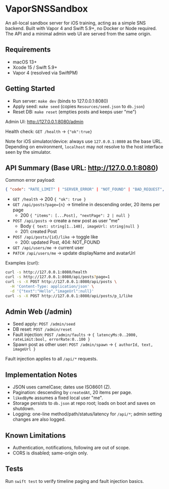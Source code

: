 # VaporSNSSandbox

An all-local sandbox server for iOS training, acting as a simple SNS backend. Built with Vapor 4 and Swift 5.9+, no Docker or Node required. The API and a minimal admin web UI are served from the same origin.

## Requirements

- macOS 13+
- Xcode 15 / Swift 5.9+
- Vapor 4 (resolved via SwiftPM)

## Getting Started

- Run server: `make dev` (binds to 127.0.0.1:8080)
- Apply seed: `make seed` (copies `Resources/seed.json` to `db.json`)
- Reset DB: `make reset` (empties posts and keeps user "me")

Admin UI: <http://127.0.0.1:8080/admin>

Health check: `GET /health` → `{"ok":true}`

Note for iOS simulator/device: always use `127.0.0.1:8080` as the base URL. Depending on environment, `localhost` may not resolve to the host interface seen by the simulator.

## API Summary (Base URL: http://127.0.0.1:8080)

Common error payload:

```json
{ "code": "RATE_LIMIT" | "SERVER_ERROR" | "NOT_FOUND" | "BAD_REQUEST", "message": "human readable message" }
```

- `GET /health` → 200 `{ "ok": true }`
- `GET /api/posts?page={n}` → timeline in descending order, 20 items per page
  - 200 `{ "items": [...Post], "nextPage": 2 | null }`
- `POST /api/posts` → create a new post as user "me"
  - Body `{ text: string[1..140], imageUrl: string|null }`
  - 201: created Post
- `POST /api/posts/{id}/like` → toggle like
  - 200: updated Post, 404: NOT_FOUND
- `GET /api/users/me` → current user
- `PATCH /api/users/me` → update displayName and avatarUrl

Examples (curl):

```sh
curl -s http://127.0.0.1:8080/health
curl -s http://127.0.0.1:8080/api/posts?page=1
curl -s -X POST http://127.0.0.1:8080/api/posts \
  -H 'Content-Type: application/json' \
  -d '{"text":"Hello","imageUrl":null}'
curl -s -X POST http://127.0.0.1:8080/api/posts/p_1/like
```

## Admin Web (/admin)

- Seed apply: `POST /admin/seed`
- DB reset: `POST /admin/reset`
- Fault injection: `POST /admin/faults` → `{ latencyMs:0..2000, rateLimit:bool, errorRate:0..100 }`
- Spawn post as other user: `POST /admin/spawn` → `{ authorId, text, imageUrl }`

Fault injection applies to all `/api/*` requests.

## Implementation Notes

- JSON uses camelCase; dates use ISO8601 (Z).
- Pagination: descending by `createdAt`, 20 items per page.
- `likedByMe` assumes a fixed local user "me".
- Storage persists to `db.json` at repo root; loads on boot and saves on shutdown.
- Logging: one-line method/path/status/latency for `/api/*`; admin setting changes are also logged.

## Known Limitations

- Authentication, notifications, following are out of scope.
- CORS is disabled; same-origin only.

## Tests

Run `swift test` to verify timeline paging and fault injection basics.
